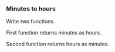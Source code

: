 ### Minutes to hours
Write two functions.

First function returns minutes as hours.

Second function returns hours as minutes.
